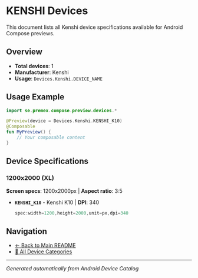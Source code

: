 # KENSHI Devices

This document lists all Kenshi device specifications available for Android Compose previews.

## Overview

- **Total devices**: 1
- **Manufacturer**: Kenshi
- **Usage**: `Devices.Kenshi.DEVICE_NAME`

## Usage Example

```kotlin
import se.premex.compose.preview.devices.*

@Preview(device = Devices.Kenshi.KENSHI_K10)
@Composable
fun MyPreview() {
    // Your composable content
}
```

## Device Specifications

### 1200x2000 (XL)

**Screen specs**: 1200x2000px | **Aspect ratio**: 3:5

- **`KENSHI_K10`** - Kenshi K10 | **DPI**: 340
  ```kotlin
  spec:width=1200,height=2000,unit=px,dpi=340
  ```

## Navigation

- [← Back to Main README](../../README.md)
- [📱 All Device Categories](../README.md)

---
*Generated automatically from Android Device Catalog*
